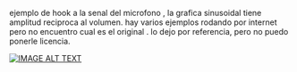 ejemplo de hook a la senal del microfono , la grafica sinusoidal tiene amplitud reciproca al volumen.  hay varios ejemplos rodando por internet pero no encuentro cual es el original . lo dejo por referencia, pero no puedo ponerle licencia.


[![IMAGE ALT TEXT](http://img.youtube.com/vi/6IyVyqBYPWQ/0.jpg)](https://youtube.com/shorts/6IyVyqBYPWQ)
